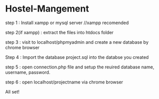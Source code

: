 # Hostel-Mangement
step 1 : Install xampp or mysql server //xampp recomended

step 2(if xampp) : extract the files into htdocs folder

step 3 : visit to localhost/phpmyadmin and create a new database by chrome browser

Step 4 : Import the database project.sql into the databse you created

step 5 : open connection.php file and setup the reuired database name, username, password.

step 6 : open localhost/projectname via chrome browser

All set!
